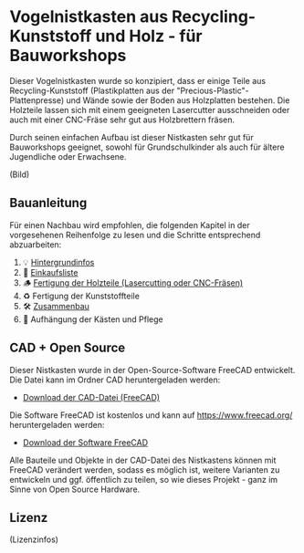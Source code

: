 # Vogelnistkasten aus Recycling-Kunststoff und Holz - für Bauworkshops

Dieser Vogelnistkasten wurde so konzipiert, dass er einige Teile aus Recycling-Kunststoff (Plastikplatten aus der "Precious-Plastic"-Plattenpresse) und Wände sowie der Boden aus Holzplatten bestehen. Die Holzteile lassen sich mit einem geeigneten Lasercutter ausschneiden oder auch mit einer CNC-Fräse sehr gut aus Holzbrettern fräsen.

Durch seinen einfachen Aufbau ist dieser Nistkasten sehr gut für Bauworkshops geeignet, sowohl für Grundschulkinder als auch für ältere Jugendliche oder Erwachsene.

(Bild)

## Bauanleitung

Für einen Nachbau wird empfohlen, die folgenden Kapitel in der vorgesehenen Reihenfolge zu lesen und die Schritte entsprechend abzuarbeiten:

1. 💡 [Hintergrundinfos](Documentation/Hintergrundinfos/Hintergrundinfos.md)
2. 🛒 [Einkaufsliste](Documentation/Einkaufsliste/Einkaufsliste.md)
3. 🪵 [Fertigung der Holzteile (Lasercutting oder CNC-Fräsen)](Documentation/Fertigung_der_Holzteile/Fertigung_der_Holzteile.md)
4. ♻️ Fertigung der Kunststoffteile
5. 🛠️ [Zusammenbau](Documentation/Documentation.md)
6. 🐣 Aufhängung der Kästen und Pflege

## CAD + Open Source

Dieser Nistkasten wurde in der Open-Source-Software FreeCAD entwickelt. Die Datei kann im Ordner CAD heruntergeladen werden:

- [Download der CAD-Datei (FreeCAD)](CAD)

Die Software FreeCAD ist kostenlos und kann auf https://www.freecad.org/ heruntergeladen werden:

- [Download der Software FreeCAD](https://www.freecad.org/)

Alle Bauteile und Objekte in der CAD-Datei des Nistkastens können mit FreeCAD verändert werden, sodass es möglich ist, weitere Varianten zu entwickeln und ggf. öffentlich zu teilen, so wie dieses Projekt - ganz im Sinne von Open Source Hardware.

## Lizenz

(Lizenzinfos)
